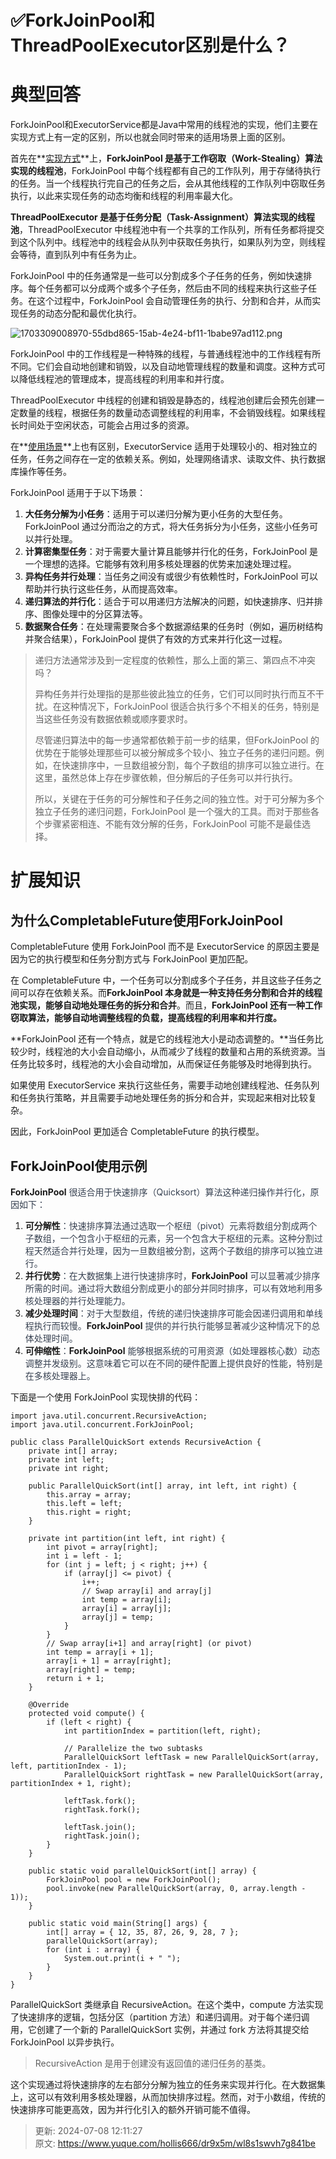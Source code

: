 # ✅ForkJoinPool和ThreadPoolExecutor区别是什么？

# 典型回答


ForkJoinPool和ExecutorService都是Java中常用的线程池的实现，他们主要在实现方式上有一定的区别，所以也就会同时带来的适用场景上面的区别。



首先在**<u>实现方式</u>**上，**ForkJoinPool 是基于工作窃取（Work-Stealing）算法实现的线程池**，ForkJoinPool 中每个线程都有自己的工作队列，用于存储待执行的任务。当一个线程执行完自己的任务之后，会从其他线程的工作队列中窃取任务执行，以此来实现任务的动态均衡和线程的利用率最大化。



**ThreadPoolExecutor 是基于任务分配（Task-Assignment）算法实现的线程池**，ThreadPoolExecutor 中线程池中有一个共享的工作队列，所有任务都将提交到这个队列中。线程池中的线程会从队列中获取任务执行，如果队列为空，则线程会等待，直到队列中有任务为止。



ForkJoinPool 中的任务通常是一些可以分割成多个子任务的任务，例如快速排序。每个任务都可以分成两个或多个子任务，然后由不同的线程来执行这些子任务。在这个过程中，ForkJoinPool 会自动管理任务的执行、分割和合并，从而实现任务的动态分配和最优化执行。



![1703309008970-55dbd865-15ab-4e24-bf11-1babe97ad112.png](./img/5Or1Yu8OcZykIZ37/1703309008970-55dbd865-15ab-4e24-bf11-1babe97ad112-663544.png)



ForkJoinPool 中的工作线程是一种特殊的线程，与普通线程池中的工作线程有所不同。它们会自动地创建和销毁，以及自动地管理线程的数量和调度。这种方式可以降低线程池的管理成本，提高线程的利用率和并行度。



ThreadPoolExecutor 中线程的创建和销毁是静态的，线程池创建后会预先创建一定数量的线程，根据任务的数量动态调整线程的利用率，不会销毁线程。如果线程长时间处于空闲状态，可能会占用过多的资源。



在**<u>使用场景</u>**上也有区别，ExecutorService 适用于处理较小的、相对独立的任务，任务之间存在一定的依赖关系。例如，处理网络请求、读取文件、执行数据库操作等任务。



ForkJoinPool 适用于于以下场景：



1. **大任务分解为小任务**：适用于可以递归分解为更小任务的大型任务。ForkJoinPool 通过分而治之的方式，将大任务拆分为小任务，这些小任务可以并行处理。
2. **计算密集型任务**：对于需要大量计算且能够并行化的任务，ForkJoinPool 是一个理想的选择。它能够有效利用多核处理器的优势来加速处理过程。
3. **异构任务并行处理**：当任务之间没有或很少有依赖性时，ForkJoinPool 可以帮助并行执行这些任务，从而提高效率。
4. **递归算法的并行化**：适合于可以用递归方法解决的问题，如快速排序、归并排序、图像处理中的分区算法等。
5. **数据聚合任务**：在处理需要聚合多个数据源结果的任务时（例如，遍历树结构并聚合结果），ForkJoinPool 提供了有效的方式来并行化这一过程。



> 递归方法通常涉及到一定程度的依赖性，那么上面的第三、第四点不冲突吗？
>
> 
>
> 异构任务并行处理指的是那些彼此独立的任务，它们可以同时执行而互不干扰。在这种情况下，ForkJoinPool 很适合执行多个不相关的任务，特别是当这些任务没有数据依赖或顺序要求时。
>
> 
>
> 尽管递归算法中的每一步通常都依赖于前一步的结果，但ForkJoinPool 的优势在于能够处理那些可以被分解成多个较小、独立子任务的递归问题。例如，在快速排序中，一旦数组被分割，每个子数组的排序可以独立进行。在这里，虽然总体上存在步骤依赖，但分解后的子任务可以并行执行。
>
> 
>
> 所以，关键在于任务的可分解性和子任务之间的独立性。对于可分解为多个独立子任务的递归问题，ForkJoinPool 是一个强大的工具。而对于那些各个步骤紧密相连、不能有效分解的任务，ForkJoinPool 可能不是最佳选择。
>



# 扩展知识


## 为什么CompletableFuture使用ForkJoinPool


CompletableFuture 使用 ForkJoinPool 而不是 ExecutorService 的原因主要是因为它的执行模型和任务分割方式与 ForkJoinPool 更加匹配。



在 CompletableFuture 中，一个任务可以分割成多个子任务，并且这些子任务之间可以存在依赖关系。而**ForkJoinPool 本身就是一种支持任务分割和合并的线程池实现，能够自动地处理任务的拆分和合并**。而且，**ForkJoinPool 还有一种工作窃取算法，能够自动地调整线程的负载，提高线程的利用率和并行度。**



**ForkJoinPool 还有一个特点，就是它的线程池大小是动态调整的。**当任务比较少时，线程池的大小会自动缩小，从而减少了线程的数量和占用的系统资源。当任务比较多时，线程池的大小会自动增加，从而保证任务能够及时地得到执行。



如果使用 ExecutorService 来执行这些任务，需要手动地创建线程池、任务队列和任务执行策略，并且需要手动地处理任务的拆分和合并，实现起来相对比较复杂。



因此，ForkJoinPool 更加适合 CompletableFuture 的执行模型。



## ForkJoinPool使用示例


**ForkJoinPool**<font style="color:rgb(55, 65, 81);"> 很适合用于快速排序（Quicksort）算法这种递归操作并行化，原因如下：</font>

<font style="color:rgb(55, 65, 81);"></font>

1. **可分解性**<font style="color:rgb(55, 65, 81);">：快速排序算法通过选取一个枢纽（pivot）元素将数组分割成两个子数组，一个包含小于枢纽的元素，另一个包含大于枢纽的元素。这种分割过程天然适合并行处理，因为一旦数组被分割，这两个子数组的排序可以独立进行。</font>
2. **并行优势**<font style="color:rgb(55, 65, 81);">：在大数据集上进行快速排序时，</font>**ForkJoinPool**<font style="color:rgb(55, 65, 81);"> 可以显著减少排序所需的时间。通过将大数组分割成更小的部分并同时排序，可以有效地利用多核处理器的并行处理能力。</font>
3. **减少处理时间**<font style="color:rgb(55, 65, 81);">：对于大型数组，传统的递归快速排序可能会因递归调用和单线程执行而较慢。</font>**ForkJoinPool**<font style="color:rgb(55, 65, 81);"> 提供的并行执行能够显著减少这种情况下的总体处理时间。</font>
4. **可伸缩性**<font style="color:rgb(55, 65, 81);">：</font>**ForkJoinPool**<font style="color:rgb(55, 65, 81);"> 能够根据系统的可用资源（如处理器核心数）动态调整并发级别。这意味着它可以在不同的硬件配置上提供良好的性能，特别是在多核处理器上。</font>



下面是一个使用 ForkJoinPool 实现快排的代码：



```plain
import java.util.concurrent.RecursiveAction;
import java.util.concurrent.ForkJoinPool;

public class ParallelQuickSort extends RecursiveAction {
    private int[] array;
    private int left;
    private int right;

    public ParallelQuickSort(int[] array, int left, int right) {
        this.array = array;
        this.left = left;
        this.right = right;
    }

    private int partition(int left, int right) {
        int pivot = array[right];
        int i = left - 1;
        for (int j = left; j < right; j++) {
            if (array[j] <= pivot) {
                i++;
                // Swap array[i] and array[j]
                int temp = array[i];
                array[i] = array[j];
                array[j] = temp;
            }
        }
        // Swap array[i+1] and array[right] (or pivot)
        int temp = array[i + 1];
        array[i + 1] = array[right];
        array[right] = temp;
        return i + 1;
    }

    @Override
    protected void compute() {
        if (left < right) {
            int partitionIndex = partition(left, right);

            // Parallelize the two subtasks
            ParallelQuickSort leftTask = new ParallelQuickSort(array, left, partitionIndex - 1);
            ParallelQuickSort rightTask = new ParallelQuickSort(array, partitionIndex + 1, right);

            leftTask.fork();
            rightTask.fork();
            
            leftTask.join();
            rightTask.join();
        }
    }

    public static void parallelQuickSort(int[] array) {
        ForkJoinPool pool = new ForkJoinPool();
        pool.invoke(new ParallelQuickSort(array, 0, array.length - 1));
    }

    public static void main(String[] args) {
        int[] array = { 12, 35, 87, 26, 9, 28, 7 };
        parallelQuickSort(array);
        for (int i : array) {
            System.out.print(i + " ");
        }
    }
}

```







ParallelQuickSort 类继承自 RecursiveAction。在这个类中，compute 方法实现了快速排序的逻辑，包括分区（partition 方法）和递归调用。对于每个递归调用，它创建了一个新的 ParallelQuickSort 实例，并通过 fork 方法将其提交给 ForkJoinPool 以异步执行。



> RecursiveAction 是用于创建没有返回值的递归任务的基类。
>



这个实现通过将快速排序的左右部分分解为独立的任务来实现并行化。在大数据集上，这可以有效利用多核处理器，从而加快排序过程。然而，对于小数组，传统的快速排序可能更高效，因为并行化引入的额外开销可能不值得。



> 更新: 2024-07-08 12:11:27  
> 原文: <https://www.yuque.com/hollis666/dr9x5m/wl8s1swvh7g841be>